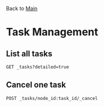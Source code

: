 Back to [Main](README.md)

# Task Management

## List all tasks

```
GET _tasks?detailed=true
```

## Cancel one task

```
POST _tasks/node_id:task_id/_cancel
```
